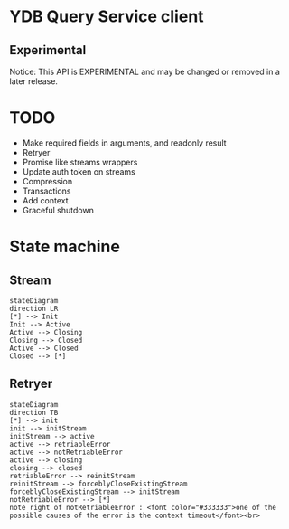 # YDB Query Service client

## Experimental

Notice: This API is EXPERIMENTAL and may be changed or removed in a later release.

# TODO

- Make required fields in arguments, and readonly result
- Retryer
- Promise like streams wrappers
- Update auth token on streams
- Compression
- Transactions
- Add context
- Graceful shutdown

# State machine

## Stream

```mermaid
stateDiagram
direction LR
[*] --> Init
Init --> Active
Active --> Closing
Closing --> Closed
Active --> Closed
Closed --> [*]
```

## Retryer

```mermaid
stateDiagram
direction TB
[*] --> init
init --> initStream
initStream --> active
active --> retriableError
active --> notRetriableError
active --> closing
closing --> closed
retriableError --> reinitStream
reinitStream --> forceblyCloseExistingStream
forceblyCloseExistingStream --> initStream
notRetriableError --> [*]
note right of notRetriableError : <font color="#333333">one of the possible causes of the error is the context timeout</font><br>
```
